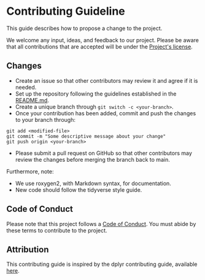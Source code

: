 # Contributing Guideline
This guide describes how to propose a change to the project. 

We welcome any input, ideas, and feedback to our project. Please be aware that all contributions that are accepted will be under the [Project's license](https://github.com/xnrxng/PavlabSZProject/blob/main/LICENSE).

## Changes
* Create an issue so that other contributors may review it and agree if it is needed.
* Set up the repository following the guidelines established in the [README.md](https://github.com/xnrxng/PavlabSZProject/blob/main/README.md).
* Create a unique branch through ```git switch -c <your-branch>```.
* Once your contribution has been added, commit and push the changes to your branch through: 
```
git add <modified-file>
git commit -m "Some descriptive message about your change"
git push origin <your-branch>
```
* Please submit a pull request on GitHub so that other contributors may review the changes before merging the branch back to main.

Furthermore, note:
* We use roxygen2, with Markdown syntax, for documentation.
* New code should follow the tidyverse style guide. 

## Code of Conduct
Please note that this project follows a [Code of Conduct](https://github.com/xnrxng/PavlabSZProject/blob/main/CODE_OF_CONDUCT.md). You must abide by these terms to contribute to the project.

## Attribution
This contributing guide is inspired by the dplyr contributing guide, available [here](https://github.com/tidyverse/dplyr/blob/d69802224a1df16d7a795ce313880116ea62ed6e/.github/CONTRIBUTING.md).
